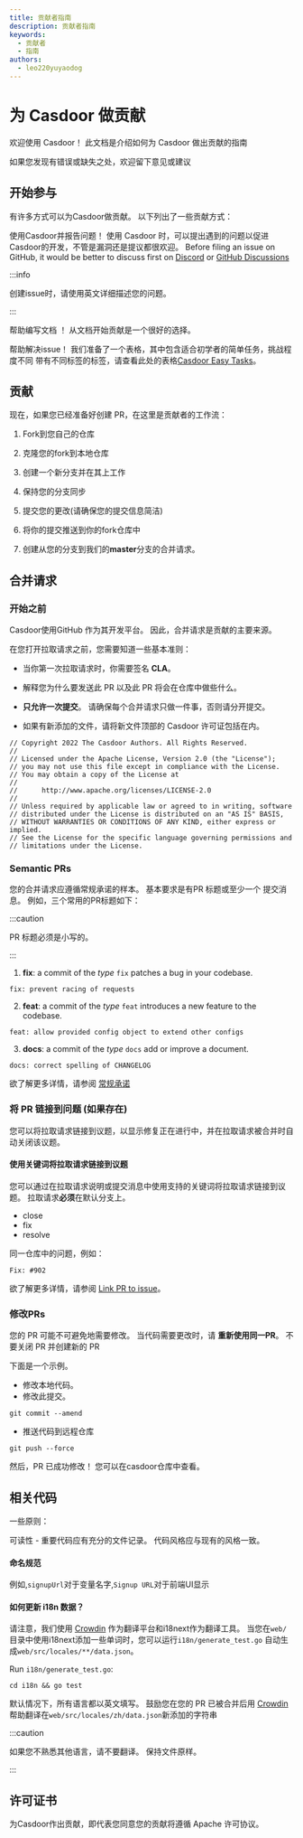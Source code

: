 ```yaml
---
title: 贡献者指南
description: 贡献者指南
keywords:
  - 贡献者
  - 指南
authors:
  - leo220yuyaodog
---
```


# 为 Casdoor 做贡献

欢迎使用 Casdoor！ 此文档是介绍如何为 Casdoor 做出贡献的指南

如果您发现有错误或缺失之处，欢迎留下意见或建议

## 开始参与

有许多方式可以为Casdoor做贡献。 以下列出了一些贡献方式：

使用Casdoor并报告问题！ 使用 Casdoor 时，可以提出遇到的问题以促进Casdoor的开发，不管是漏洞还是提议都很欢迎。 Before filing an issue on GitHub, it would be better to discuss first on [Discord](https://discord.com/invite/qteNGWt8UY) or [GitHub Discussions](https://github.com/casdoor/casdoor/discussions)

:::info

创建issue时，请使用英文详细描述您的问题。

:::

帮助编写文档 ！ 从文档开始贡献是一个很好的选择。

帮助解决issue！ 我们准备了一个表格，其中包含适合初学者的简单任务，挑战程度不同 带有不同标签的标签，请查看此处的表格[Casdoor Easy Tasks](https://github.com/orgs/casdoor/projects/1)。

## 贡献

现在，如果您已经准备好创建 PR，在这里是贡献者的工作流：

1. Fork到您自己的仓库

2. 克隆您的fork到本地仓库

3. 创建一个新分支并在其上工作

4. 保持您的分支同步

5. 提交您的更改(请确保您的提交信息简洁)

6. 将你的提交推送到你的fork仓库中

7. 创建从您的分支到我们的**master**分支的合并请求。

## 合并请求

### 开始之前

Casdoor使用GitHub 作为其开发平台。 因此，合并请求是贡献的主要来源。

在您打开拉取请求之前，您需要知道一些基本准则：

- 当你第一次拉取请求时，你需要签名 **CLA**。

- 解释您为什么要发送此 PR 以及此 PR 将会在仓库中做些什么。

- **只允许一次提交**。 请确保每个合并请求只做一件事，否则请分开提交。

- 如果有新添加的文件，请将新文件顶部的 Casdoor 许可证包括在内。

```text
// Copyright 2022 The Casdoor Authors. All Rights Reserved.
//
// Licensed under the Apache License, Version 2.0 (the "License");
// you may not use this file except in compliance with the License.
// You may obtain a copy of the License at
//
//      http://www.apache.org/licenses/LICENSE-2.0
//
// Unless required by applicable law or agreed to in writing, software
// distributed under the License is distributed on an "AS IS" BASIS,
// WITHOUT WARRANTIES OR CONDITIONS OF ANY KIND, either express or implied.
// See the License for the specific language governing permissions and
// limitations under the License.
```

### Semantic PRs

您的合并请求应遵循常规承诺的样本。 基本要求是有PR 标题或至少一个 提交消息。 例如，三个常用的PR标题如下：

:::caution

PR 标题必须是小写的。

:::

1. **fix**: a commit of the _type_ `fix` patches a bug in your codebase.
```text
fix: prevent racing of requests
```

2. **feat**: a commit of the _type_ `feat` introduces a new feature to the codebase.
```text
feat: allow provided config object to extend other configs
```

3. **docs**: a commit of the _type_ `docs` add or improve a document.
```text
docs: correct spelling of CHANGELOG
```

欲了解更多详情，请参阅 [常规承诺](https://www.conventionalcommits.org/en/v1.0.0/#summary)

### 将 PR 链接到问题 (如果存在)

您可以将拉取请求链接到议题，以显示修复正在进行中，并在拉取请求被合并时自动关闭该议题。

#### 使用关键词将拉取请求链接到议题

您可以通过在拉取请求说明或提交消息中使用支持的关键词将拉取请求链接到议题。 拉取请求**必须**在默认分支上。
- close
- fix
- resolve

同一仓库中的问题，例如：

```text
Fix: #902
```

欲了解更多详情，请参阅 [Link PR to issue](https://docs.github.com/en/issues/tracking-your-work-with-issues/linking-a-pull-request-to-an-issue)。

### 修改PRs

您的 PR 可能不可避免地需要修改。 当代码需要更改时，请 **重新使用同一PR**。 不要关闭 PR 并创建新的 PR

下面是一个示例。
- 修改本地代码。
- 修改此提交。
```shell
git commit --amend
```
- 推送代码到远程仓库
```shell
git push --force
```

然后，PR 已成功修改！ 您可以在casdoor仓库中查看。



## 相关代码

一些原则：

可读性 - 重要代码应有充分的文件记录。 代码风格应与现有的风格一致。

#### 命名规范

例如,`signupUrl`对于变量名字,`Signup URL`对于前端UI显示

#### 如何更新 i18n 数据？

请注意，我们使用 [Crowdin](https://crowdin.com/project/casdoor-site) 作为翻译平台和i18next作为翻译工具。 当您在`web/`目录中使用i18next添加一些单词时，您可以运行`i18n/generate_test.go` 自动生成`web/src/locales/**/data.json`。

Run `i18n/generate_test.go`:
```shell
cd i18n && go test
```

默认情况下，所有语言都以英文填写。 鼓励您在您的 PR 已被合并后用 [Crowdin](https://crowdin.com/project/casdoor-site)帮助翻译在`web/src/locales/zh/data.json`新添加的字符串

:::caution

如果您不熟悉其他语言，请不要翻译。 保持文件原样。

:::

## 许可证书

为Casdoor作出贡献，即代表您同意您的贡献将遵循 Apache 许可协议。
